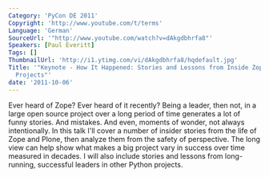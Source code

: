 ```yaml
---
Category: 'PyCon DE 2011'
Copyright: 'http://www.youtube.com/t/terms'
Language: 'German'
SourceUrl: '"http://www.youtube.com/watch?v=dAkgdbhrfa8"'
Speakers: [Paul Everitt]
Tags: []
ThumbnailUrl: 'http://i1.ytimg.com/vi/dAkgdbhrfa8/hqdefault.jpg'
Title: '"Keynote - How It Happened: Stories and Lessons from Inside Zope and Other
  Projects"'
date: '2011-10-06'
---
```

Ever heard of Zope? Ever heard of it recently? Being a leader, then not, in a large open source project over a long period of time generates a lot of funny stories. And mistakes. And even, moments of wonder, not always intentionally.  In this talk I'll cover a number of insider stories from the life of Zope and Plone, then analyze them from the safety of perspective. The long view can help show what makes a big project vary in success over time measured in decades. I will also include stories and lessons from long-running, successful leaders in other Python projects.